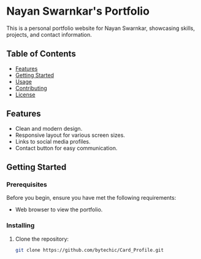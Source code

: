 # Nayan Swarnkar's Portfolio

This is a personal portfolio website for Nayan Swarnkar, showcasing skills, projects, and contact information.



## Table of Contents
- [Features](#features)
- [Getting Started](#getting-started)
- [Usage](#usage)
- [Contributing](#contributing)
- [License](#license)

## Features

- Clean and modern design.
- Responsive layout for various screen sizes.
- Links to social media profiles.
- Contact button for easy communication.

## Getting Started

### Prerequisites

Before you begin, ensure you have met the following requirements:

- Web browser to view the portfolio.

### Installing

1. Clone the repository:

   ```bash
   git clone https://github.com/bytechic/Card_Profile.git
